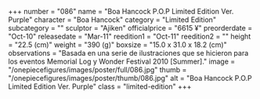 +++
number = "086"
name = "Boa Hancock P.O.P Limited Edition Ver. Purple"
character = "Boa Hancock"
category = "Limited Edition"
subcategory = ""
sculptor = "Ajiken"
officialprice = "6615 ¥"
preorderdate = "Oct-10"
releasedate = "Mar-11"
reedition1 = "Oct-11"
reedition2 = ""
height = "22.5 (cm)"
weight = "390 (g)"
boxsize = "15.0 x 31.0 x 18.2 (cm)"
observations = "Basada en una serie de ilustraciones que se hicieron para los eventos Memorial Log y Wonder Festival 2010 [Summer]."
image = "/onepiecefigures/images/poster/full/086.jpg"
thumb = "/onepiecefigures/images/poster/thumb/086.jpg"
alt = "Boa Hancock P.O.P Limited Edition Ver. Purple"
class = "limited-edition"
+++
